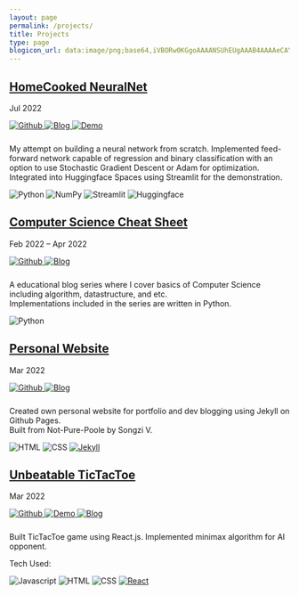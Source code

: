 ```yaml
---
layout: page
permalink: /projects/
title: Projects
type: page
blogicon_url: data:image/png;base64,iVBORw0KGgoAAAANSUhEUgAAAB4AAAAeCAYAAAA7MK6iAAAABmJLR0QA/wD/AP+gvaeTAAAAr0lEQVRIie2WYQ7CIAyFW7NjGA9ivMDisdGT4D2ePxYW1FKR0QgZ7ycj72t5NIxoaFcCcAXwQH15AHPM4jewJ6KjUV+emU8pMIygC4x55R0sQZr+Bp6kxfhIakiKcH9HrYIBOGEmXfT9rsyu07xLOo7zOiv7LpqJOMe5l+vb3AcfybfPjM3AqXpqgEfGL2o545uyL7/A0FJBMT/7tvUsWv+JEH12rGW2VVUu5VA/egKGCwNebMCA2gAAAABJRU5ErkJggg==
---
```


<!--HomeCooked NeuralNet-->
<section class="post-entry">
	<!--project header-->
	<div>
		<a href ="https://huggingface.co/spaces/kwangjong/homecooked-nn">
  		<h2 class ="post-title badge">HomeCooked NeuralNet</h2>
  	</a>
		<p class ="badge-right">Jul 2022</p>
	</div>
	<!--links-->
	<div style ="height: 28px;">
		<!--github-->
		<a href ="https://github.com/Kwangjong/homecooked-nn">
			<img class ="badge-right" alt="Github" src ="https://img.shields.io/badge/Github-181717.svg?&style=flat&logo=Github&logoColor=white"> 
		</a>
		<!--blog-->
		<a href ="/2022/07/09/homecooked-nn/">
			<img class ="badge-right" alt="Blog" src ="https://img.shields.io/badge/Blog-42cf8d.svg?&style=flat&logo={{page.blogicon_url}}"> 
		</a>
		<!--demo-->
		<a href ="https://huggingface.co/spaces/kwangjong/homecooked-nn">
			<img class ="badge-right" alt="Demo" src ="https://img.shields.io/badge/%F0%9F%A4%97%20Demo-blue?&style=flat"> 
		</a>
	</div>
	<!--description-->
	<div>
  	<p>
  		My attempt on building a neural network from scratch. Implemented feed-forward network capable of regression and binary classification with an option to use Stochastic Gradient Descent or Adam for optimization. Integrated into Huggingface Spaces using Streamlit for the demonstration.
  	</p>
  </div>
  <!--tech-->
  <div>
		<img class ="badge" alt="Python" src ="https://img.shields.io/badge/Python-3776AB.svg?&style=flat&logo=Python&logoColor=white"/>
		<img class ="badge" alt="NumPy" src ="https://img.shields.io/badge/NumPy-013243.svg?&style=flat&logo=NumPy&logoColor=white"/>
		<img class ="badge" alt="Streamlit" src ="https://img.shields.io/badge/Streamlit-FF4B4B.svg?&style=flat&logo=Streamlit&logoColor=white"/> 
		<img class ="badge" alt="Huggingface" src ="https://img.shields.io/badge/%F0%9F%A4%97%20Hugging%20Face-Spaces-blue"/> 
	</div>
</section>

<!--CSCheatSheet-->
<section class="post-entry">
	<!--project header-->
	<div>
		<a href ="/cscheatsheet">
  		<h2 class ="post-title badge">Computer Science Cheat Sheet</h2>
  	</a>
		<p class ="badge-right">Feb 2022 – Apr 2022</p>
	</div>
	<!--links-->
	<div style ="height: 28px;">
		<a href ="https://github.com/Kwangjong/CSCheatSheet">
			<img class ="badge-right" alt="Github" src ="https://img.shields.io/badge/Github-181717.svg?&style=flat&logo=Github&logoColor=white"> 
		</a>
		<a href ="/cscheatsheet">
			<img class ="badge-right" alt="Blog" src ="https://img.shields.io/badge/Blog-42cf8d.svg?&style=flat&logo={{page.blogicon_url}}"> 
		</a>
	</div>
	<!--description-->
	<div>
  	<p>
  		A educational blog series where I cover basics of Computer Science including algorithm, datastructure, and etc. <br/>
  		Implementations included in the series are written in Python.
  	</p>
  </div>
  <!--tech-->
  <div>
		<img class ="badge" alt="Python" src ="https://img.shields.io/badge/Python-3776AB.svg?&style=flat&logo=Python&logoColor=white"/> 
	</div>
</section>


<!--website-->
<section class="post-entry">
	<!--project header-->
	<div>
		<a href ="/">
  		<h2 class ="post-title badge">Personal Website</h2>
  	</a>
		<p class ="badge-right">Mar 2022</p>
	</div>
	<!--links-->
	<div style ="height: 28px;">
		<a href ="https://github.com/Kwangjong/kwangjong.github.io">
			<img class ="badge-right" alt="Github" src ="https://img.shields.io/badge/Github-181717.svg?&style=flat&logo=Github&logoColor=white"> 
		</a>
		<a href ="/">
			<img class ="badge-right" alt="Blog" src ="https://img.shields.io/badge/Blog-42cf8d.svg?&style=flat&logo={{page.blogicon_url}}"> 
		</a>
	</div>
	<!--description-->
  <p>
  	Created own personal website for portfolio and dev blogging using Jekyll on Github Pages.<br/>
  	Built from Not-Pure-Poole by Songzi V.
  </p>
  <!--tech-->
  <div>
		<img class ="badge" alt="HTML" src ="https://img.shields.io/badge/HTML-E34F26.svg?&style=flat&logo=HTML5&logoColor=white"/> 
  	<img class ="badge" alt="CSS" src ="https://img.shields.io/badge/CSS-1572B6.svg?&style=flat&logo=CSS3&logoColor=white"/> 
  	<a href ="https://jekyllrb.com/">
  		<img class ="badge" alt="Jekyll" src ="https://img.shields.io/badge/Jekyll-CC0000.svg?&style=flat&logo=Jekyll&logoColor=white"/> 
  	</a>
  </div>
 </section>


<!--unbeatable tictactoe-->
<section class="post-entry">
	<!--project header-->
	<div>
		<a href ="/2022/03/17/minimax/">
  		<h2 class ="post-title badge">Unbeatable TicTacToe</h2>
  	</a>
		<p class ="badge-right">Mar 2022</p>
	</div>
	<!--links-->
	<div style ="height: 28px;">
		<a href ="https://github.com/Kwangjong/Unbeatable-TicTacToe">
			<img class ="badge-right" alt="Github" src ="https://img.shields.io/badge/Github-181717.svg?&style=flat&logo=Github&logoColor=white"> 
		</a>
		<a href ="/">
			<img class ="badge-right" alt="Demo" src ="https://img.shields.io/badge/Demo-61DAFB.svg?&style=flat&logo=React&logoColor=white"> 
		</a>
		<a href ="/2022/03/17/minimax/">
			<img class ="badge-right" alt="Blog" src ="https://img.shields.io/badge/Blog-42cf8d.svg?&style=flat&logo={{page.blogicon_url}}"> 
		</a>
	</div>
	<!--description-->
  <p>
  	Built TicTacToe game using React.js. Implemented minimax algorithm for AI opponent.
  </p>
  <!--tech-->
  <div>
  	<p class ="no-margin">Tech Used: </p>
		<img class ="badge" alt="Javascript" src ="https://img.shields.io/badge/Javascript-F7DF1E.svg?&style=flat&logo=Javascript&logoColor=white"/> 
  	<img class ="badge" alt="HTML" src ="https://img.shields.io/badge/HTML-E34F26.svg?&style=flat&logo=HTML5&logoColor=white"/> 
	  <img class ="badge" alt="CSS" src ="https://img.shields.io/badge/CSS-1572B6.svg?&style=flat&logo=CSS3&logoColor=white"/> 
	  <a href ="https://reactjs.org/">
	  	<img class ="badge" alt="React" src ="https://img.shields.io/badge/React-61DAFB.svg?&style=flat&logo=React&logoColor=white"/>
	  </a>
	</div>
</section>


<!--
<!~~ScreenLock>
<section class="post-entry">
	<!~~project header~~>
	<div>
  	<h2 class ="post-title badge" >Screen Lock</h2>
		<p class ="badge-right">Feb 2019</p>
	</div>
	<!~~links~~>
	<div style ="height: 28px;">
		<a href ="https://github.com/Kwangjong/ScreenLock">
			<img class ="badge-right" alt="Github" src ="https://img.shields.io/badge/Github-181717.svg?&style=flat&logo=Github&logoColor=white"> 
		</a>
		<a href ="https://play.google.com/store/apps/details?id=cs.kj.choi.screentouchoff">
			<img class ="badge-right" alt="PlayStore" src ="https://img.shields.io/badge/PlayStore-009382.svg?&style=flat&logo=GooglePlay&logoColor=white"> 
		</a>
	</div>
	<!~~description~~>
  <p>
  	Developed a screensaver application for android.<br/>
  	The application prevents unnecessary touch input and saves battery by drawing screen overlay over the entire screen and dimming the display brightness.<br/>
  	It also utilizes the proximity sensor to prevent screen-saver from unlocking inside your pocket.
  </p>
  <!~~tech~~>
  <div>
  	<p class ="no-margin">Tech Used: </p>
		<img class ="badge" alt="Java" src ="https://img.shields.io/badge/Java-007396.svg?&style=flat&logo=Java&logoColor=white"/> 
  	<img class ="badge" alt="AndroidStudio" src ="https://img.shields.io/badge/AndroidStudio-3DDC84.svg?&style=flat&logo=AndroidStudio&logoColor=white"/>
	</div>
</section>


<!~~Simple Calculator~~>
<section class="post-entry">
	<!~~project header~~>
	<div>
  	<h2 class ="post-title badge">Simple Calculator</h2>
		<p class ="badge-right">Mar 2018</p>
	</div>
	<!~~links~~>
	<div style ="height: 28px;">
		<a href ="https://github.com/Kwangjong/Simple-Calculator">
			<img class ="badge-right" alt="Github" src ="https://img.shields.io/badge/Github-181717.svg?&style=flat&logo=Github&logoColor=white"> 
		</a>
	</div>
	<!~~description~~>
  <p>
  	Implemented GUI calculator using Java and Processing library.
  </p>
  <!~~tech~~>
  <div>
  	<p class ="no-margin">Tech Used: </p>
		<img class ="badge" alt="Java" src ="https://img.shields.io/badge/Java-007396.svg?&style=flat&logo=Java&logoColor=white"/> 
		<a href ="https://processing.org/reference/libraries/">
  		<img class ="badge" alt="Processing" src ="https://img.shields.io/badge/Processing-005bf9.svg?&style=flat&logo=Processing%20Foundation&logoColor=white"/>
  	</a>
	</div>
</section>
-->
